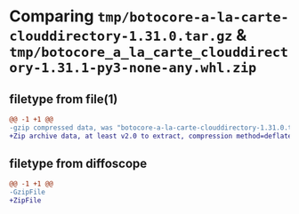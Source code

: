 # Comparing `tmp/botocore-a-la-carte-clouddirectory-1.31.0.tar.gz` & `tmp/botocore_a_la_carte_clouddirectory-1.31.1-py3-none-any.whl.zip`

## filetype from file(1)

```diff
@@ -1 +1 @@
-gzip compressed data, was "botocore-a-la-carte-clouddirectory-1.31.0.tar", last modified: Fri Jul  7 01:43:35 2023, max compression
+Zip archive data, at least v2.0 to extract, compression method=deflate
```

## filetype from diffoscope

```diff
@@ -1 +1 @@
-GzipFile
+ZipFile
```

